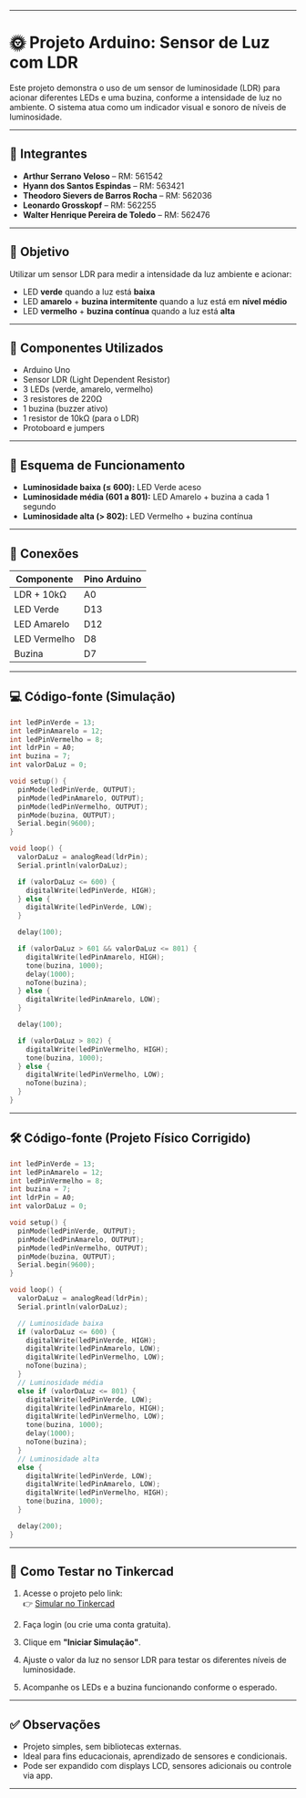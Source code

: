 
---


# 🌞 Projeto Arduino: Sensor de Luz com LDR

Este projeto demonstra o uso de um sensor de luminosidade (LDR) para acionar diferentes LEDs e uma buzina, conforme a intensidade de luz no ambiente. O sistema atua como um indicador visual e sonoro de níveis de luminosidade.

---

## 👥 Integrantes

- **Arthur Serrano Veloso** – RM: 561542  
- **Hyann dos Santos Espindas** – RM: 563421  
- **Theodoro Sievers de Barros Rocha** – RM: 562036  
- **Leonardo Grosskopf** – RM: 562255  
- **Walter Henrique Pereira de Toledo** – RM: 562476  

---

## 🎯 Objetivo

Utilizar um sensor LDR para medir a intensidade da luz ambiente e acionar:

- LED **verde** quando a luz está **baixa**  
- LED **amarelo** + **buzina intermitente** quando a luz está em **nível médio**  
- LED **vermelho** + **buzina contínua** quando a luz está **alta**

---

## 🧰 Componentes Utilizados

- Arduino Uno  
- Sensor LDR (Light Dependent Resistor)  
- 3 LEDs (verde, amarelo, vermelho)  
- 3 resistores de 220Ω  
- 1 buzina (buzzer ativo)  
- 1 resistor de 10kΩ (para o LDR)  
- Protoboard e jumpers  

---

## 🔌 Esquema de Funcionamento

- **Luminosidade baixa (≤ 600):** LED Verde aceso  
- **Luminosidade média (601 a 801):** LED Amarelo + buzina a cada 1 segundo  
- **Luminosidade alta (> 802):** LED Vermelho + buzina contínua  

---

## 🔧 Conexões

| Componente     | Pino Arduino |
|----------------|--------------|
| LDR + 10kΩ     | A0           |
| LED Verde      | D13          |
| LED Amarelo    | D12          |
| LED Vermelho   | D8           |
| Buzina         | D7           |

---

## 💻 Código-fonte (Simulação)

```cpp
int ledPinVerde = 13;
int ledPinAmarelo = 12;
int ledPinVermelho = 8;
int ldrPin = A0;
int buzina = 7;
int valorDaLuz = 0;

void setup() {
  pinMode(ledPinVerde, OUTPUT);
  pinMode(ledPinAmarelo, OUTPUT);
  pinMode(ledPinVermelho, OUTPUT);
  pinMode(buzina, OUTPUT);
  Serial.begin(9600);
}

void loop() {
  valorDaLuz = analogRead(ldrPin);
  Serial.println(valorDaLuz);

  if (valorDaLuz <= 600) {
    digitalWrite(ledPinVerde, HIGH);
  } else {
    digitalWrite(ledPinVerde, LOW);
  }

  delay(100);

  if (valorDaLuz > 601 && valorDaLuz <= 801) {
    digitalWrite(ledPinAmarelo, HIGH);
    tone(buzina, 1000);
    delay(1000);
    noTone(buzina);
  } else {
    digitalWrite(ledPinAmarelo, LOW);
  }

  delay(100);

  if (valorDaLuz > 802) {
    digitalWrite(ledPinVermelho, HIGH);
    tone(buzina, 1000);
  } else {
    digitalWrite(ledPinVermelho, LOW);
    noTone(buzina);
  }
}
```

---

## 🛠 Código-fonte (Projeto Físico Corrigido)

```cpp
int ledPinVerde = 13;
int ledPinAmarelo = 12;
int ledPinVermelho = 8;
int buzina = 7;
int ldrPin = A0;
int valorDaLuz = 0;

void setup() {
  pinMode(ledPinVerde, OUTPUT);
  pinMode(ledPinAmarelo, OUTPUT);
  pinMode(ledPinVermelho, OUTPUT);
  pinMode(buzina, OUTPUT);
  Serial.begin(9600);
}

void loop() {
  valorDaLuz = analogRead(ldrPin);
  Serial.println(valorDaLuz);

  // Luminosidade baixa
  if (valorDaLuz <= 600) {
    digitalWrite(ledPinVerde, HIGH);
    digitalWrite(ledPinAmarelo, LOW);
    digitalWrite(ledPinVermelho, LOW);
    noTone(buzina);
  }
  // Luminosidade média
  else if (valorDaLuz <= 801) {
    digitalWrite(ledPinVerde, LOW);
    digitalWrite(ledPinAmarelo, HIGH);
    digitalWrite(ledPinVermelho, LOW);
    tone(buzina, 1000);
    delay(1000);
    noTone(buzina);
  }
  // Luminosidade alta
  else {
    digitalWrite(ledPinVerde, LOW);
    digitalWrite(ledPinAmarelo, LOW);
    digitalWrite(ledPinVermelho, HIGH);
    tone(buzina, 1000);
  }

  delay(200);
}
```

---

## 🧪 Como Testar no Tinkercad

1. Acesse o projeto pelo link:  
   👉 [Simular no Tinkercad](https://www.tinkercad.com/things/3n4SU7639u5-checkpoint-do-arduino-sensor-de-luz?sharecode=76ckdQ39tN1CSJb88PtjC-aVBXon_fwl_4vQ5evZcE0)

2. Faça login (ou crie uma conta gratuita).

3. Clique em **"Iniciar Simulação"**.

4. Ajuste o valor da luz no sensor LDR para testar os diferentes níveis de luminosidade.

5. Acompanhe os LEDs e a buzina funcionando conforme o esperado.

---

## ✅ Observações

- Projeto simples, sem bibliotecas externas.
- Ideal para fins educacionais, aprendizado de sensores e condicionais.
- Pode ser expandido com displays LCD, sensores adicionais ou controle via app.

---
